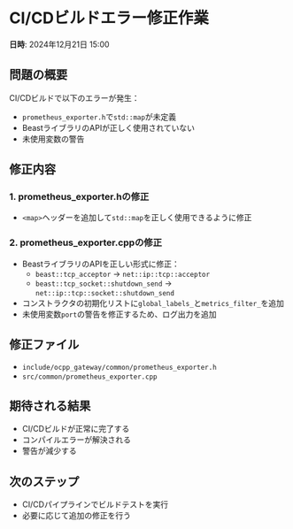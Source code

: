 # CI/CDビルドエラー修正作業

**日時**: 2024年12月21日 15:00

## 問題の概要

CI/CDビルドで以下のエラーが発生：
- `prometheus_exporter.h`で`std::map`が未定義
- BeastライブラリのAPIが正しく使用されていない
- 未使用変数の警告

## 修正内容

### 1. prometheus_exporter.hの修正
- `<map>`ヘッダーを追加して`std::map`を正しく使用できるように修正

### 2. prometheus_exporter.cppの修正
- BeastライブラリのAPIを正しい形式に修正：
  - `beast::tcp_acceptor` → `net::ip::tcp::acceptor`
  - `beast::tcp_socket::shutdown_send` → `net::ip::tcp::socket::shutdown_send`
- コンストラクタの初期化リストに`global_labels_`と`metrics_filter_`を追加
- 未使用変数`port`の警告を修正するため、ログ出力を追加

## 修正ファイル
- `include/ocpp_gateway/common/prometheus_exporter.h`
- `src/common/prometheus_exporter.cpp`

## 期待される結果
- CI/CDビルドが正常に完了する
- コンパイルエラーが解決される
- 警告が減少する

## 次のステップ
- CI/CDパイプラインでビルドテストを実行
- 必要に応じて追加の修正を行う 